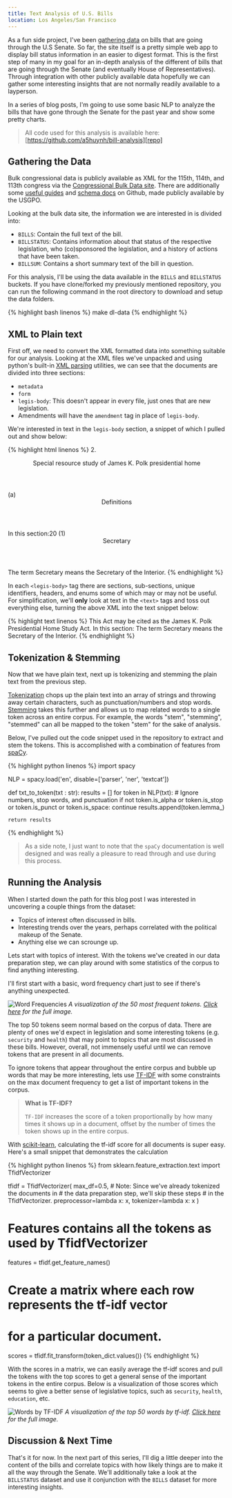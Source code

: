 ```yaml
---
title: Text Analysis of U.S. Bills
location: Los Angeles/San Francisco
---
```


As a fun side project, I've been [gathering data][gv] on bills that are
going through the U.S Senate. So far, the site itself is a pretty simple
web app to display bill status information in an easier to digest format.
This is the first step of many in my goal for an in-depth analysis of the
different of bills that are going through the Senate (and eventually House
of Representatives). Through integration with other publicly available data
hopefully we can gather some interesting insights that are not normally
readily available to a layperson.

In a series of blog posts, I'm going to use some basic NLP to analyze the bills
that have gone through the Senate for the past year and show some pretty
charts.

> All code used for this analysis is available here:
> [https://github.com/a5huynh/bill-analysis][repo]

[gv]: https://getversed.io
[repo]: https://github.com/a5huynh/bill-analysis


## Gathering the Data

Bulk congressional data is publicly available as XML for the 115th, 114th,
and 113th congress via the [Congressional Bulk Data site][data]. There are
additionally some [useful guides][data-guide] and [schema docs][data-guide]
on Github, made publicly available by the USGPO.

Looking at the bulk data site,  the information we are interested in is
divided into:

* `BILLS`: Contain the full text of the bill.
* `BILLSTATUS`: Contains information about that status of the respective
  legislation, who (co)sponsored the legislation, and a history of actions
  that have been taken.
* `BILLSUM`: Contains a short summary text of the bill in question.

For this analysis, I'll be using the data available in the `BILLS` and
`BILLSTATUS` buckets. If you have clone/forked my previously mentioned
repository, you can run the following command in the root directory to
download and setup the data folders.

{% highlight bash linenos %}
make dl-data
{% endhighlight %}

[data]: https://www.congress.gov/about/data
[data-guide]: https://github.com/usgpo/bill-status
[data-schema]: https://github.com/usgpo/bill-dtd


## XML to Plain text

First off, we need to convert the XML formatted data into something
suitable for our analysis. Looking at the XML files we've unpacked and
using python's built-in [XML parsing][python-xml] utilities, we can see
that the documents are divided into three sections:

* `metadata`
* `form`
* `legis-body`: This doesn't appear in every file, just ones that are new legislation.
* Amendments will have the `amendment` tag in place of `legis-body`.

We're interested in text in the `legis-body` section, a snippet of which I
pulled out and show below:

{% highlight html linenos %}
<enum>2.</enum>
<header>
    Special resource study of James K. Polk presidential home
</header>
<subsection id="id7de0f50b003d4fde9ed1f7dc4c7214b2">
    <enum>(a)</enum>
    <header>Definitions</header>
    <text>In this section:</text>20
    <paragraph id="idB162332A1BCB420685364EB582B8E9D6">
        <enum>(1)</enum>
        <header>Secretary</header>
        <text>
            The term <term>Secretary</term> means the
            Secretary of the Interior.
        </text>
    </paragraph>
{% endhighlight %}

In each `<legis-body>` tag there are sections, sub-sections, unique
identifiers, headers, and enums some of which may or may not be useful. For
simplification, we'll **only** look at text in the `<text>` tags and toss
out everything else, turning the above XML into the text snippet below:

{% highlight text linenos %}
This Act may be cited as the James K. Polk Presidential Home Study Act.
In this section: The term Secretary means the Secretary of the Interior.
{% endhighlight %}

[python-xml]: https://docs.python.org/3/library/xml.etree.elementtree.html


## Tokenization & Stemming

Now that we have plain text, next up is tokenizing and stemming the plain
text from the previous step.

[Tokenization][tokens] chops up the plain text into an array of strings and
throwing away certain characters, such as punctuation/numbers and stop
words. [Stemming][stemming] takes this further and allows us to map related
words to a single token across an entire corpus. For example, the words
"stem", "stemming", "stemmed" can all be mapped to the token "stem" for the
sake of analysis.

Below, I've pulled out the code snippet used in the repository to extract
and stem the tokens. This is accomplished with a combination of features from
[spaCy][spacy].

{% highlight python linenos %}
import spacy

NLP = spacy.load('en', disable=['parser', 'ner', 'textcat'])

def txt_to_token(txt : str):
    results = []
    for token in NLP(txt):
        # Ignore numbers, stop words, and punctuation
        if not token.is_alpha or token.is_stop \
           or token.is_punct or token.is_space:
            continue
        results.append(token.lemma_)

    return results
{% endhighlight %}

> As a side note, I just want to note that the `spaCy` documentation is
> well designed and was really a pleasure to read through and use during
> this process.

[tokens]: https://nlp.stanford.edu/IR-book/html/htmledition/tokenization-1.html
[stemming]: https://en.wikipedia.org/wiki/Stemming
[spacy]: https://spacy.io
[nltk]: http://www.nltk.org


## Running the Analysis

When I started down the path for this blog post I was interested in
uncovering a couple things from the dataset:

* Topics of interest often discussed in bills.
* Interesting trends over the years, perhaps correlated with the political
  makeup of the Senate.
* Anything else we can scrounge up.

Lets start with topics of interest. With the tokens we've created in our
data preparation step, we can play around with some statistics of the
corpus to find anything interesting.

I'll first start with a basic, word frequency chart just to see if there's
anything unexpected.

![Word Frequencies][word-freq]
*A visualization of the 50 most frequent tokens. [Click here][word-freq]
for the full image.*

The top 50 tokens seem normal based on the corpus of data. There are plenty
of ones we'd expect in legislation and some interesting tokens (e.g.
`security` and `health`) that may point to topics that are most discussed
in these bills. However, overall, not immensely useful until we can remove
tokens that are present in all documents.

To ignore tokens that appear throughout the entire corpus and bubble up
words that may be more interesting, lets use [TF-IDF][tf-idf] with some
constraints on the max document frequency to get a list of important tokens
in the corpus.

> **What is TF-IDF?**
>
> `TF-IDF` increases the score of a token proportionally by
> how many times it shows up in a document, offset by the number of times the
> token shows up in the entire corpus.

With [scikit-learn][scikit], calculating the tf-idf score for all documents
is super easy. Here's a small snippet that demonstrates the calculation

{% highlight python linenos %}
from sklearn.feature_extraction.text import TfidfVectorizer

tfidf = TfidfVectorizer(
    max_df=0.5,
    # Note: Since we've already tokenized the documents in
    # the data preparation step, we'll skip these steps
    # in the TfidfVectorizer.
    preprocessor=lambda x: x,
    tokenizer=lambda x: x
)

# Features contains all the tokens as used by TfidfVectorizer
features = tfidf.get_feature_names()
# Create a matrix where each row represents the tf-idf vector
# for a particular document.
scores = tfidf.fit_transform(token_dict.values())
{% endhighlight %}

With the scores in a matrix, we can easily average the tf-idf scores and
pull the tokens with the top scores to get a general sense of the important
tokens in the entire corpus. Below is a visualization of those scores
which seems to give a better sense of legislative topics, such as
`security`, `health`, `education`, etc.

![Words by TF-IDF][word-tfidf]
*A visualization of the top 50 words by tf-idf. [Click here][word-tfidf]
for the full image.*

[word-freq]: /static/img/2017/12/word-freqs.png
[word-tfidf]: /static/img/2017/12/word-tfidf.png

[scikit]: http://scikit-learn.org/stable/index.html
[spacy-lang]: https://spacy.io/usage/linguistic-features
[tf-idf]: https://en.wikipedia.org/wiki/Tf%E2%80%93idf


## Discussion & Next Time

That's it for now. In the next part of this series, I'll dig a little
deeper into the content of the bills and correlate topics with how likely
things are to make it all the way through the Senate. We'll additionally
take a look at the `BILLSTATUS` dataset and use it conjunction with the
`BILLS` dataset for more interesting insights.
